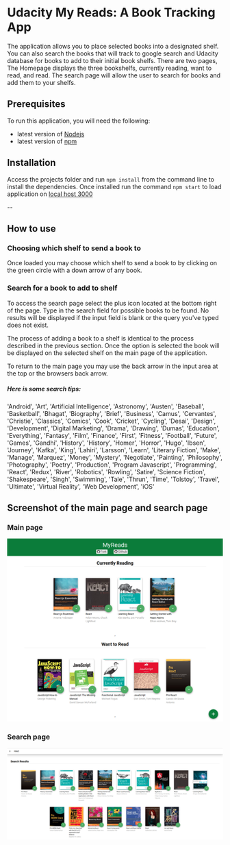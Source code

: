 # Udacity My Reads: A Book Tracking App

The application allows you to place selected books into a designated shelf. You can also search the books that will track to google search and Udacity database for books to add to their initial book shelfs. There are two pages, The Homepage displays the three bookshelfs, currently reading, want to read, and read. The search page will allow the user to search for books and add them to your shelfs.

## Prerequisites

To run this application, you will need the following:

* latest version of [Nodejs](https://nodejs.org/en/download/)
* latest version of [npm](https://www.npmjs.com/)


## Installation

Access the projects folder and run `npm install` from the command line to install the dependencies. Once installed run the command `npm start` to load application on  [local host 3000](http://localhost:3000/)

--

## How to use

### Choosing which shelf to send a book to

Once loaded you may choose which shelf to send a book to by clicking on the green circle with a down arrow of any book.

### Search for a book to add to shelf
To access the search page select the plus icon located at the bottom right of the page. Type in the search field for possible books to be found. No results will be displayed if the input field is blank or the query you've typed does not exist.

The process of adding a book to a shelf is identical to the process described in the previous section. Once the option is selected the book will be displayed on the selected shelf on the main page of the application.

To return to the main page you may use the back arrow in the input area at the top or the browsers back arrow.

##### Here is some search tips:

'Android', 'Art', 'Artificial Intelligence', 'Astronomy', 'Austen', 'Baseball', 'Basketball', 'Bhagat', 'Biography', 'Brief', 'Business', 'Camus', 'Cervantes', 'Christie', 'Classics', 'Comics', 'Cook', 'Cricket', 'Cycling', 'Desai', 'Design', 'Development', 'Digital Marketing', 'Drama', 'Drawing', 'Dumas', 'Education', 'Everything', 'Fantasy', 'Film', 'Finance', 'First', 'Fitness', 'Football', 'Future', 'Games', 'Gandhi', 'History', 'History', 'Homer', 'Horror', 'Hugo', 'Ibsen', 'Journey', 'Kafka', 'King', 'Lahiri', 'Larsson', 'Learn', 'Literary Fiction', 'Make', 'Manage', 'Marquez', 'Money', 'Mystery', 'Negotiate', 'Painting', 'Philosophy', 'Photography', 'Poetry', 'Production', 'Program Javascript', 'Programming', 'React', 'Redux', 'River', 'Robotics', 'Rowling', 'Satire', 'Science Fiction', 'Shakespeare', 'Singh', 'Swimming', 'Tale', 'Thrun', 'Time', 'Tolstoy', 'Travel', 'Ultimate', 'Virtual Reality', 'Web Development', 'iOS'

## Screenshot of the main page and search page

### Main page
![Main page](public/reads.png)

### Search page
![Search page](public/react.png)